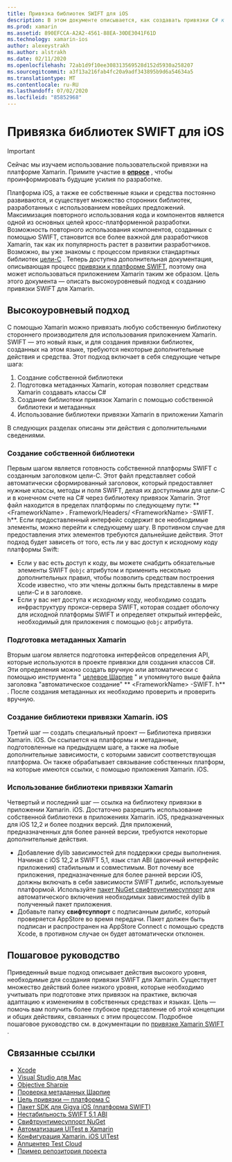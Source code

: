 ```yaml
---
title: Привязка библиотек SWIFT для iOS
description: В этом документе описывается, как создавать привязки C# к коду SWIFT, что позволяет использовать собственные библиотеки и CocoaPods в приложении Xamarin. iOS.
ms.prod: xamarin
ms.assetid: 890EFCCA-A2A2-4561-88EA-30DE3041F61D
ms.technology: xamarin-ios
author: alexeystrakh
ms.author: alstrakh
ms.date: 02/11/2020
ms.openlocfilehash: 72ab1d9f10ee308313569528d152d5930a258207
ms.sourcegitcommit: a3f13a216fab4fc20a9adf343895b9d6a54634a5
ms.translationtype: MT
ms.contentlocale: ru-RU
ms.lasthandoff: 07/02/2020
ms.locfileid: "85852968"
---
```

# <a name="bind-ios-swift-libraries"></a>Привязка библиотек SWIFT для iOS

> [!IMPORTANT]
> Сейчас мы изучаем использование пользовательской привязки на платформе Xamarin. Примите участие в [**опросе**](https://www.surveymonkey.com/r/KKBHNLT) , чтобы проинформировать будущие усилия по разработке.

Платформа iOS, а также ее собственные языки и средства постоянно развиваются, и существует множество сторонних библиотек, разработанных с использованием новейших предложений. Максимизация повторного использования кода и компонентов является одной из основных целей кросс-платформенной разработки. Возможность повторного использования компонентов, созданных с помощью SWIFT, становится все более важной для разработчиков Xamarin, так как их популярность растет в развитии разработчиков. Возможно, вы уже знакомы с процессом привязки стандартных библиотек [цели-C](https://docs.microsoft.com/xamarin/ios/platform/binding-objective-c/walkthrough) . Теперь доступна дополнительная документация, описывающая процесс [привязки к платформе SWIFT](walkthrough.md), поэтому она может использоваться приложением Xamarin таким же образом. Цель этого документа — описать высокоуровневый подход к созданию привязки SWIFT для Xamarin.

## <a name="high-level-approach"></a>Высокоуровневый подход

С помощью Xamarin можно привязать любую собственную библиотеку стороннего производителя для использования приложением Xamarin. SWIFT — это новый язык, и для создания привязки библиотек, созданных на этом языке, требуются некоторые дополнительные действия и средства. Этот подход включает в себя следующие четыре шага:

1. Создание собственной библиотеки
1. Подготовка метаданных Xamarin, которая позволяет средствам Xamarin создавать классы C#
1. Создание библиотеки привязок Xamarin с помощью собственной библиотеки и метаданных
1. Использование библиотеки привязки Xamarin в приложении Xamarin

В следующих разделах описаны эти действия с дополнительными сведениями.

### <a name="build-the-native-library"></a>Создание собственной библиотеки

Первым шагом является готовность собственной платформы SWIFT с созданным заголовком цели-C. Этот файл представляет собой автоматически сформированный заголовок, который предоставляет нужные классы, методы и поля SWIFT, делая их доступными для цели-C и в конечном счете на C# через библиотеку привязок Xamarin. Этот файл находится в пределах платформы по следующему пути: ** \<FrameworkName> . Framework/Headers/ \<FrameworkName> -SWIFT. h**. Если предоставленный интерфейс содержит все необходимые элементы, можно перейти к следующему шагу. В противном случае для предоставления этих элементов требуются дальнейшие действия. Этот подход будет зависеть от того, есть ли у вас доступ к исходному коду платформы Swift:

- Если у вас есть доступ к коду, вы можете снабдить обязательные элементы SWIFT `@objc` атрибутом и применить несколько дополнительных правил, чтобы позволить средствам построения Xcode известно, что эти члены должны быть представлены в мире цели-C и в заголовке.
- Если у вас нет доступа к исходному коду, необходимо создать инфраструктуру прокси-сервера SWIFT, которая создает оболочку для исходной платформы SWIFT и определяет открытый интерфейс, необходимый для приложения с помощью `@objc` атрибута.

### <a name="prepare-the-xamarin-metadata"></a>Подготовка метаданных Xamarin

Вторым шагом является подготовка интерфейсов определения API, которые используются в проекте привязки для создания классов C#. Эти определения можно создать вручную или автоматически с помощью инструмента " [целевое Шарпие](https://docs.microsoft.com/xamarin/cross-platform/macios/binding/objective-sharpie/) " и упомянутого выше файла заголовка "автоматическое создание" ** \<FrameworkName> -SWIFT. h** . После создания метаданных их необходимо проверить и проверить вручную.

### <a name="build-the-xamarinios-binding-library"></a>Создание библиотеки привязки Xamarin. iOS

Третий шаг — создать специальный проект — Библиотека привязки Xamarin. iOS. Он ссылается на платформы и метаданные, подготовленные на предыдущем шаге, а также на любые дополнительные зависимости, с которыми зависит соответствующая платформа. Он также обрабатывает связывание собственных платформ, на которые имеются ссылки, с помощью приложения Xamarin. iOS.

### <a name="consume-the-xamarin-binding-library"></a>Использование библиотеки привязки Xamarin

Четвертый и последний шаг — ссылка на библиотеку привязки в приложении Xamarin. iOS. Достаточно разрешить использование собственной библиотеки в приложениях Xamarin. iOS, предназначенных для iOS 12,2 и более поздних версий. Для приложений, предназначенных для более ранней версии, требуются некоторые дополнительные действия.

- Добавление dylib зависимостей для поддержки среды выполнения. Начиная с iOS 12,2 и SWIFT 5,1, язык стал ABI (двоичный интерфейс приложения) стабильным и совместимым. Вот почему все приложения, предназначенные для более ранней версии iOS, должны включать в себя зависимости SWIFT дилибс, используемые платформой. Используйте [пакет NuGet свифтрунтимесуппорт](https://www.nuget.org/packages/Xamarin.iOS.SwiftRuntimeSupport/) для автоматического включения необходимых зависимостей dylib в полученный пакет приложения.
- Добавьте папку **свифтсуппорт** с подписанным дилибс, который проверяется AppStore во время передачи. Пакет должен быть подписан и распространен на AppStore Connect с помощью средств Xcode, в противном случае он будет автоматически отклонен.

## <a name="walkthrough"></a>Пошаговое руководство

Приведенный выше подход описывает действия высокого уровня, необходимые для создания привязки SWIFT для Xamarin. Существует множество действий более низкого уровня, которые необходимо учитывать при подготовке этих привязок на практике, включая адаптацию к изменениям в собственных средствах и языках. Цель — помочь вам получить более глубокое представление об этой концепции и общих действиях, связанных с этим процессом. Подробное пошаговое руководство см. в документации по [привязке Xamarin SWIFT](walkthrough.md) .

## <a name="related-links"></a>Связанные ссылки

- [Xcode](https://apps.apple.com/us/app/xcode/id497799835)
- [Visual Studio для Mac](https://visualstudio.microsoft.com/downloads)
- [Objective Sharpie](https://docs.microsoft.com/xamarin/cross-platform/macios/binding/objective-sharpie/)
- [Проверка метаданных Шарпие](https://docs.microsoft.com/xamarin/cross-platform/macios/binding/objective-sharpie/platform/verify)
- [Цель привязки — платформа C](https://docs.microsoft.com/xamarin/ios/platform/binding-objective-c/walkthrough)
- [Пакет SDK для Gigya iOS (платформа SWIFT)](https://developers.gigya.com/display/GD/Swift+SDK)
- [Нестабильность SWIFT 5,1 ABI](https://swift.org/blog/swift-5-1-released/)
- [Свифтрунтимесуппорт NuGet](https://www.nuget.org/packages/Xamarin.iOS.SwiftRuntimeSupport/)
- [Автоматизация UITest в Xamarin](https://docs.microsoft.com/appcenter/test-cloud/uitest/)
- [Конфигурация Xamarin. iOS UITest](https://docs.microsoft.com/appcenter/test-cloud/preparing-for-upload/xamarin-ios-uitest)
- [Аппцентер Test Cloud](https://docs.microsoft.com/appcenter/test-cloud/preparing-for-upload/xamarin-ios-uitest)
- [Пример репозитория проекта](https://github.com/xamcat/xamarin-binding-swift-framework)
